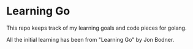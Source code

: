 # Learning Go

This repo keeps track of my learning goals and code pieces for golang.

All the initial learning has been from "Learning Go" by Jon Bodner. 